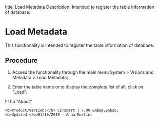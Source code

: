 title: Load Metadata
Description: Intended to register the table information of database.
# Load Metadata

This functionality is intended to register the table information of database.

Procedure
-------------

1.  Access the functionality through the main menu System \> Visions and
    Metadata \> Load Metadata;

2.  Enter the table name or to display the complete list of all, click on
    "Load".

!!! tip "About"

    <b>Product/Version:</b> CITSmart | 7.00 &nbsp;&nbsp;
    <b>Updated:</b>01/10/2019 - Anna Martins
